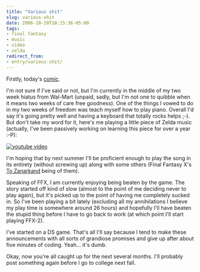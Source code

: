 ```yaml
---
title: "Various shit"
slug: various-shit
date: 2006-10-20T18:15:36-05:00
tags:
- final fantasy
- music
- video
- zelda
redirect_from:
- entry/various-shit/
---
```

Firstly, today's [comic](http://digitaldouble.smackjeeves.com/comics/72069/).

I'm not sure if I've said or not, but I'm currently in the middle of my two week hiatus from Wal-Mart (unpaid, sadly, but I'm not one to quibble when it means two weeks of care free goodness). One of the things I vowed to do in my two weeks of freedom was teach myself how to play piano. Overall I'd say it's going pretty well and having a keyboard that totally rocks helps ;-). But don't take my word for it, here's me playing a little piece of Zelda music (actually, I've been passively working on learning this piece for over a year :-P):

[![youtube video](https://img.youtube.com/vi/BJCFtI9wjcQ/0.jpg)](https://www.youtube.com/watch?v=BJCFtI9wjcQ&youtube-thumb)

I'm hoping that by next summer I'll be proficient enough to play the song in its entirety (without screwing up) along with some others (Final Fantasy X's [To Zanarkand](http://www.youtube.com/watch?v=Ty8PPnrKY0w) being of them).

Speaking of FFX, I am currently enjoying being beaten by the game. The story started off kind of slow (almost to the point of me deciding never to play again), but it's picked up to the point of having me completely sucked in. So I've been playing a bit lately (excluding all my annihilations I believe my play time is somewhere around 26 hours) and hopefully I'll have beaten the stupid thing before I have to go back to work (at which point I'll start playing FFX-2).

I've started on a DS game. That's all I'll say because I tend to make these announcements with all sorts of grandiose promises and give up after about five minutes of coding. Yeah... it's dumb.

Okay, now you're all caught up for the next several months. I'll probably post something again before I go to college next fall.


